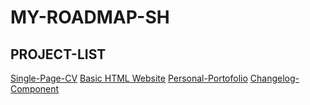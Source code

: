 # MY-ROADMAP-SH

## PROJECT-LIST
[Single-Page-CV](https://roadmap.sh/projects/single-page-cv)
[Basic HTML Website](https://roadmap.sh/projects/basic-html-website)
[Personal-Portofolio](https://roadmap.sh/projects/portfolio-website)
[Changelog-Component](https://roadmap.sh/projects/changelog-component)
